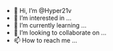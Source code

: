 - 👋 Hi, I’m @Hyper21v
- 👀 I’m interested in ...
- 🌱 I’m currently learning ...
- 💞️ I’m looking to collaborate on ...
- 📫 How to reach me ...

<!---
Hyper21v/Hyper21v is a ✨ special ✨ repository because its `README.md` (this file) appears on your GitHub profile.
You can click the Preview link to take a look at your changes.
--->

